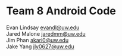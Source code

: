 # Team 8 Android Code
Evan Lindsay <evandl@uw.edu>  
Jared Malone <jaredmm@uw.edu>  
Jim Phan <akari0@uw.edu>  
Jake Yang <jly0627@uw.edu>  
